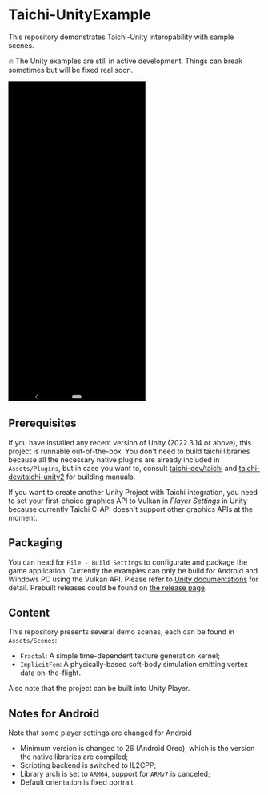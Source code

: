 # Taichi-UnityExample

This repository demonstrates Taichi-Unity interopability with sample scenes.

🔥 The Unity examples are still in active development. Things can break sometimes but will be fixed real soon.

![Implicit FEM Demo Recording](implicit-fem-recording.gif)

## Prerequisites

If you have installed any recent version of Unity (2022.3.14 or above), this project is runnable out-of-the-box. You don't need to build taichi libraries because all the necessary native plugins are already included in `Assets/Plugins`, but in case you want to, consult [taichi-dev/taichi](https://github.com/taichi-dev/taichi) and [taichi-dev/taichi-unity2](https://github.com/taichi-dev/taichi-unity2) for building manuals.

If you want to create another Unity Project with Taichi integration, you need to set your first-choice graphics API to Vulkan in *Player Settings* in Unity because currently Taichi C-API doesn't support other graphics APIs at the moment.

## Packaging

You can head for `File - Build Settings` to configurate and package the game application. Currently the examples can only be build for Android and Windows PC using the Vulkan API. Please refer to [Unity documentations](https://docs.unity3d.com/Manual/BuildSettings.html) for detail. Prebuilt releases could be found on [the release page](https://github.com/taichi-dev/Taichi-UnityExample/releases).

## Content

This repository presents several demo scenes, each can be found in `Assets/Scenes`:

- `Fractal`: A simple time-dependent texture generation kernel;
- `ImplicitFem`: A physically-based soft-body simulation emitting vertex data on-the-flight.

Also note that the project can be built into Unity Player.

## Notes for Android

Note that some player settings are changed for Android

- Minimum version is changed to 26 (Android Oreo), which is the version the native libraries are compiled;
- Scripting backend is switched to IL2CPP;
- Library arch is set to `ARM64`, support for `ARMv7` is canceled;
- Default orientation is fixed portrait.
